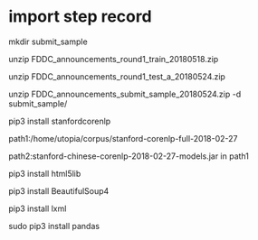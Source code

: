 # import step record

mkdir submit_sample

unzip FDDC_announcements_round1_train_20180518.zip

unzip FDDC_announcements_round1_test_a_20180524.zip

unzip FDDC_announcements_submit_sample_20180524.zip -d submit_sample/

pip3 install stanfordcorenlp

path1:/home/utopia/corpus/stanford-corenlp-full-2018-02-27

path2:stanford-chinese-corenlp-2018-02-27-models.jar in path1

pip3 install html5lib

pip3 install BeautifulSoup4

pip3 install lxml

sudo pip3 install pandas
